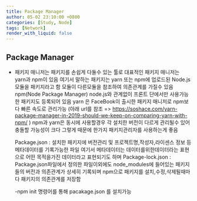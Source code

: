 ```yaml
---
title: Package Manager
author: 05-02 23:10:00 +0800
categories: [Study, Node]
tags: [Network]
render_with_liquid: false
---
```




## Package Manager

 + 패키지 매니저는 패키지를 손쉽게 다둘수 있는 툴로 대표적인 패키지 매니저는 yarn과 npm이 있음 
    여기서 말하는 패키지는 yarn 또는 npm에 업로드된 Node.js모듈을 패키지라고 함 
    모듈이 다른모듈을 참조하여 의존관계를 가질수 있음
    npm(Node Package Manager) node.js와 관계없이 프론트 단에서만 사용가능한 패키지도 등록되어 있음
    yarn 은 FaceBook이 출시한 패키지 매니저로 npm보다 빠른 속도로 관리가능 (아래 url를 참조 =>
    <https://soshace.com/yarn-package-manager-in-2019-should-we-keep-on-comparing-yarn-with-npm/> )    npm과 yarn은 동시에 사용할경우 각 설치한 버전이 다르게 관리될수 있어 충돌할 가능성이 크다 그렇게 때문에 한가지 패키지관리자를 사용하는게 좋음

    Package.json : 설치한 패키지에 버전관리 및 프로젝트명,작성자,라이센스 정보 등 메타데이터를 기록가능한 파일 
    여기서 메타데이터는 데이터를위한데이터라는 표현으로 어떤 목적을가진 데이터라고 표현되기도 하며 
    Package-lock.json : Package.json파일에서 정의한 파일이외에도 node_modules에 들어있는 패키지들의 버전과 의존관계가 상세히 기록되며 npm으로 패키지를 설치,수정,삭제될때마다 패키지의 의존관계를 저장함



    -npm init 명령어를 통해 pacakage.json 를 설치가능


